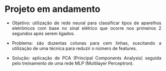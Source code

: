 # Projeto em andamento

* <p style='text-align: justify;'> Objetivo: utilização de rede neural para classificar tipos de aparelhos eletrônicos com base no sinal elétrico que ocorre nos primeiros 2 segundos após serem ligados. </p>
* <p style='text-align: justify;'> Problema: são duzentas colunas para cem linhas, suscitando a utilização de uma técnica para reduzir o número de features. </p> 
* <p style='text-align: justify;'> Solução: aplicação de PCA (Principal Components Analysis) seguida pelo treinamento de uma rede MLP (Multilayer Perceptron). </p> 
